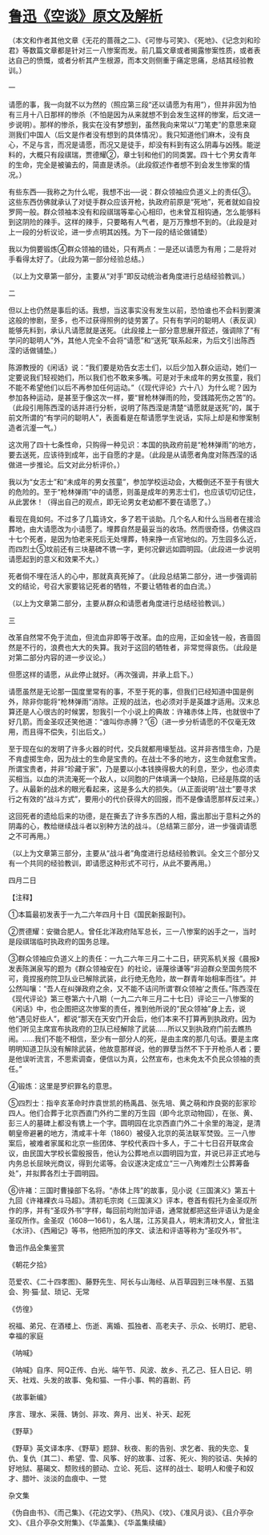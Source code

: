 # [鲁迅《空谈》原文及解析](https://www.vrrw.net/wx/7575.html)

（本文和作者其他文章《无花的蔷薇之二》、《可惨与可笑》、《死地》、《记念刘和珍君》等数篇文章都是针对三一八惨案而发。前几篇文章或者揭露惨案性质，或者表达自己的愤慨，或者分析其产生根源，而本文则侧重于痛定思痛，总结其经验教训。）



一

请愿的事，我一向就不以为然的（照应第三段“还以请愿为有用”），但并非因为怕有三月十八日那样的惨杀（不怕是因为从来就想不到会发生这样的惨案，后文进一步说明）。那样的惨杀，我实在没有梦想到，虽然我向来常以“刀笔吏”的意思来窥测我们中国人（后文是作者没有想到的具体情况）。我只知道他们麻木，没有良心，不足与言，而况是请愿，而况又是徒手，却没有料到有这么阴毒与凶残。能逆料的，大概只有段祺瑞，贾德耀②，章士钊和他们的同类罢。四十七个男女青年的生命，完全是被骗去的，简直是诱杀。（此段叙述作者想不到会发生惨案的情况。）

有些东西──我称之为什么呢，我想不出──说：群众领袖应负道义上的责任③。这些东西仿佛就承认了对徒手群众应该开枪，执政府前原是“死地”，死者就如自投罗网一般。群众领袖本没有和段祺瑞等辈心心相印，也未曾互相钩通，怎么能够料到这阴险的辣手。这样的辣手，只要略有人气者，是万万豫想不到的。（此段是对上一段的分析议论，进一步点明其凶残。为下一段的结论做铺垫）

我以为倘要锻炼④群众领袖的错处，只有两点：一是还以请愿为有用；二是将对手看得太好了。（此段为第一部分经验总结。）

（以上为文章第一部分，主要从“对手”即反动统治者角度进行总结经验教训。）

二

但以上也仍然是事后的话。我想，当这事实没有发生以前，恐怕谁也不会料到要演这般的惨剧，至多，也不过获得照例的徒劳罢了。只有有学问的聪明人（表反讽）能够先料到，承认凡请愿就是送死。（此段接上一部分意思展开叙述，强调除了“有学问的聪明人”外，其他人完全不会将“请愿”和“送死”联系起来，为后文引出陈西滢的话做铺垫。）

陈源教授的《闲话》说：“我们要是劝告女志士们，以后少加入群众运动，她们一定要说我们轻视她们，所以我们也不敢来多嘴。可是对于未成年的男女孩童，我们不能不希望他们以后不再参加任何运动。”（《现代评论》六十八）为什么呢？因为参加各种运动，是甚至于像这次一样，要“冒枪林弹雨的险，受践踏死伤之苦”的。（此段引用陈西滢的话并进行分析，说明了陈西滢是清楚“请愿就是送死”的，属于前文所谓的“有学问的聪明人”，表面看是在帮请愿学生说话，实际上却是和惨案制造者沆瀣一气。）

这次用了四十七条性命，只购得一种见识：本国的执政府前是“枪林弹雨”的地方，要去送死，应该待到成年，出于自愿的才是。（此段是从请愿者角度对陈西滢的话做进一步推论。后文对此分析评价。）

我以为“女志士”和“未成年的男女孩童”，参加学校运动会，大概倒还不至于有很大的危险的。至于“枪林弹雨”中的请愿，则虽是成年的男志士们，也应该切切记住，从此罢休！（得出自己的观点，即无论男女老幼都不要在请愿了。）

看现在竟如何。不过多了几篇诗文，多了若干谈助。几个名人和什么当局者在接洽葬地，由大请愿改为小请愿了。埋葬自然是最妥当的收场。然而很奇怪，仿佛这四十七个死者，是因为怕老来死后无处埋葬，特来挣一点官地似的。万生园多么近，而四烈士⑤坟前还有三块墓碑不镌一字，更何况僻远如圆明园。（此段进一步说明请愿起到的意义和效果不大。）

死者倘不埋在活人的心中，那就真真死掉了。（此段总结第二部分，进一步强调前文的结论，号召大家要铭记死者的牺牲，不要让牺牲者的血白流。）

（以上为文章第二部分，主要从群众和请愿者角度进行总结经验教训。）

三

改革自然常不免于流血，但流血非即等于改革。血的应用，正如金钱一般，吝啬固然是不行的，浪费也大大的失算。我对于这回的牺牲者，非常觉得哀伤。（此段是对第二部分内容的进一步议论。）

但愿这样的请愿，从此停止就好。（再次强调，并承上启下。）

请愿虽然是无论那一国度里常有的事，不至于死的事，但我们已经知道中国是例外，除非你能将“枪林弹雨”消除。正规的战法，也必须对手是英雄才适用。汉末总算还是人心很古的时候罢，恕我引一个小说上的典故：许褚赤体上阵，也就很中了好几箭。而金圣叹还笑他道：“谁叫你赤膊？”⑥（进一步分析请愿的不仅毫无效用，而且得不偿失，引出后文。）

至于现在似的发明了许多火器的时代，交兵就都用壕堑战。这并非吝惜生命，乃是不肯虚掷生命，因为战士的生命是宝贵的。在战士不多的地方，这生命就愈宝贵。所谓宝贵者，并非“珍藏于家”，乃是要以小本钱换得极大的利息，至少，也必须卖买相当。以血的洪流淹死一个敌人，以同胞的尸体填满一个缺陷，已经是陈腐的话了。从最新的战术的眼光看起来，这是多么大的损失。（从正面说明“战士”要寻求行之有效的“战斗方式”，要用小的代价获得大的回报，而不是像请愿那样反过来。）

这回死者的遗给后来的功德，是在撕去了许多东西的人相，露出那出于意料之外的阴毒的心，教给继续战斗者以别种方法的战斗。（总结第三部分，进一步强调请愿之不可再用。）

（以上为文章第三部分，主要从“战斗者”角度进行总结经验教训。全文三个部分又有一个共同的经验教训，即请愿这种形式不可行，从此不要再用。）

四月二日





【注释】



①本篇最初发表于一九二六年四月十日《国民新报副刊》。

②贾德耀：安徽合肥人。曾任北洋政府陆军总长，三一八惨案的凶手之一，当时是段祺瑞临时执政府的国务总理。

③群众领袖应负道义上的责任：一九二六年三月二十二日，研究系机关报《晨报》发表陈渊泉写的题为《群众领袖安在》的社论，诬蔑徐谦等“非迫群众至国务院不可，竟捏报府院卫队业已解除武装，此行绝无危险，故一群青年始相率而往”。并公然叫嚷：“吾人在纠弹政府之余，又不能不诘问所谓‘群众领袖’之责任。”陈西滢在《现代评论》第三卷第六十八期（一九二六年三月二十七日）评论三一八惨案的《闲话》中，也企图把这次惨案的责任，推到他所说的“民众领袖”身上去，说他“遇见好些人”，都说“那天在天安门开会后，他们本来不打算再到执政府。因为他们听见主席宣布执政府的卫队已经解除了武装……所以又到执政府门前去瞧热闹。……我们不能不相信，至少有一部分人的死，是由主席的那几句话。要是主席明明知道卫队没有解除武装，他故意那样说，他的罪孽当然不下于开枪杀人者；要是他误听流言，不思索调查，便信以为真，公然宣布，也未免太不负民众领袖的责任。”

④锻炼：这里是罗织罪名的意思。

⑤四烈士：指辛亥革命时炸袁世凯的杨禹昌、张先培、黄之萌和炸良弼的彭家珍四人。他们合葬于北京西直门外约二里的万生园（即今北京动物园），在张、黄、彭三人的墓碑上都没有镌上一个字。圆明园在北京西直门外二十余里的海淀，是清朝皇帝避暑的地方，清咸丰十年（1860）被侵入北京的英法联军焚毁。三一八惨案后，被难者家属和北京一些团体、学校代表四十多人，于二十七日召开联席会议，由民国大学校长雷殷报告，他认为公葬地点以圆明园为宜，并说已非正式地与内务总长屈映光商议，得到允诺等。会议遂决定成立“三一八殉难烈士公葬筹备处”，并拟葬各烈士于圆明园。

⑥许褚：三国时曹操部下名将。“赤体上阵”的故事，见小说《三国演义》第五十九回《许褚裸衣斗马超》。清初毛宗岗《三国演义》评本，卷首有假托为金圣叹所作的序，并有“圣叹外书”字样，每回前均附加评语，通常就都把这些评语认为是金圣叹所作。金圣叹（1608—1661），名人瑞，江苏吴县人，明末清初文人，曾批注《水浒》、《西厢记》等书，他把所加的序文、读法和评语等称为“圣叹外书”。

鲁迅作品全集鉴赏

《朝花夕拾》

范爱农、《二十四孝图》、藤野先生、阿长与山海经、从百草园到三味书屋、五猖会、狗·猫·鼠、琐记、无常

《仿徨》

祝福、弟兄、在酒楼上、伤逝、离婚、孤独者、高老夫子、示众、长明灯、肥皂、幸福的家庭

《呐喊》

《呐喊》自序、阿Q正传、白光、端午节、风波、故乡、孔乙己、狂人日记、明天、社戏、头发的故事、兔和猫、一件小事、鸭的喜剧、药

《故事新编》

序言、理水、采薇、铸剑、非攻、奔月、出关、补天、起死

《野草》

《野草》英文译本序、《野草》题辞、秋夜、影的告别、求乞者、我的失恋、复仇、复仇〔其二〕、希望、雪、风筝、好的故事、过客、死火、狗的驳诘、失掉的好地狱、墓碣文、颓败线的颤动、立论、死后、这样的战士、聪明人和傻子和奴才、腊叶、淡淡的血痕中、一觉

杂文集

《伪自由书》、《而己集》、《花边文学》、《热风》、《坟》、《准风月谈》、《且介亭杂文》、《且介亭杂文附集》、《华盖集》、《华盖集续编》

